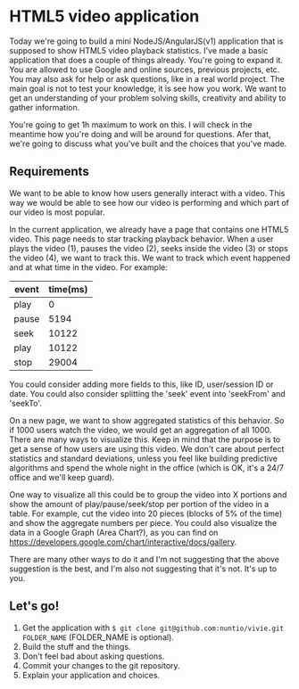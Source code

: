 #  HTML5 video application
Today we're going to build a mini NodeJS/AngularJS(v1) application that is supposed to show HTML5 video playback statistics. I've made a basic application that does a couple of things already. You're going to expand it. You are allowed to use Google and online sources, previous projects, etc. You may also ask for help or ask questions, like in a real world project. The main goal is not to test your knowledge, it is see how you work. We want to get an understanding of your problem solving skills, creativity and ability to gather information. 

You're going to get 1h maximum to work on this. I will check in the meantime how you're doing and will be around for questions. Afer that, we're going to discuss what you've built and the choices that you've made. 

## Requirements
We want to be able to know how users generally interact with a video. This way we would be able to see how our video is performing and which part of our video is most popular.

In the current application, we already have a page that contains one HTML5 video. This page needs to star tracking playback behavior. When a user plays the video (1), pauses the video (2), seeks inside the video (3) or stops the video (4), we want to track this. We want to track which event happened and at what time in the video. For example:

event | time(ms) 
-------|----------
play  | 0        
pause | 5194   
seek | 10122
play  | 10122     
stop  | 29004    

You could consider adding more fields to this, like ID, user/session ID or date.
You could also consider splitting the 'seek' event into 'seekFrom' and 'seekTo'.

On a new page, we want to show aggregated statistics of this behavior. So if 1000 users watch the video, we would get an aggregation of all 1000. There are many ways to visualize this. Keep in mind that the purpose is to get a sense of how users are using this video. We don't care about perfect statistics and standard deviations, unless you feel like building predictive algorithms and spend the whole night in the office (which is OK, it's a 24/7 office and we'll keep guard).

One way to visualize all this could be to group the video into X portions and show the amount of play/pause/seek/stop per portion of the video in a table. For example, cut the video into 20 pieces (blocks of 5% of the time) and show the aggregate numbers per piece. You could also visualize the data in a Google Graph (Area Chart?), as you can find on https://developers.google.com/chart/interactive/docs/gallery.

There are many other ways to do it and I'm not suggesting that the above suggestion is the best, and I'm also not suggesting that it's not. It's up to you.

## Let's go!
1. Get the application with `$ git clone git@github.com:nuntio/vivie.git FOLDER_NAME` (FOLDER_NAME is optional).
2. Build the stuff and the things.
3. Don't feel bad about asking questions.
4. Commit your changes to the git repository.
5. Explain your application and choices.

